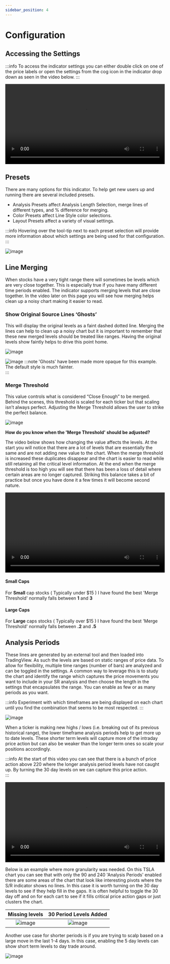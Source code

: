```yaml
---
sidebar_position: 4
---
```


# Configuration

## Accessing the Settings

:::info
 To access the indicator settings you can either double click on one of the price labels or open the settings from the cog icon in the indicator drop down as seen in the video below.
:::

<video src="/access_settings.webm" controls width="100%" type="video/webm"></video>

## Presets

There are many options for this indicator. To help get new users up and running there are several included presets.

* Analysis Presets affect Analysis Length Selection, merge lines of different types, and % difference for merging.
* Color Presets affect Line Style color selections. 
* Layout Presets affect a variety of visual settings.

:::info
Hovering over the tool-tip next to each preset selection will provide more information about which settings are being used for that configuration.
:::

![image](_media/configuration/presets.png ':size=600')

## Line Merging

When stocks have a very tight range there will sometimes be levels which are very close together. This is especially true if you have many different time periods enabled.  The indicator supports merging levels that are close together.  In the video later on this page you will see how merging helps clean up a noisy chart making it easier to read.

### Show Original Source Lines ‘Ghosts’

This will display the original levels as a faint dashed dotted line. Merging the lines can help to clean up a noisy chart but it is important to remember that these new merged levels should be treated like ranges. Having the original levels show faintly helps to drive this point home.

![image](_media/configuration/ghost_settings.png ':size=600')

![image](_media/configuration/ghost_line_closeup.png ':size=600')
:::note
'Ghosts' have been made more opaque for this example. The default style is much fainter.  
:::

### Merge Threshold

This value controls what is considered “Close Enough” to be merged. Behind the scenes, this threshold is scaled for each ticker but that scaling isn’t always perfect. Adjusting the Merge Threshold allows the user to strike the perfect balance.

![image](_media/configuration/merge_threshold_settings.png ':size=600')

**How do you know when the 'Merge Threshold' should be adjusted?**

 The video below shows how changing the value affects the levels. At the start you will notice that there are a lot of levels that are essentially the same and are not adding new value to the chart. When the merge threshold is increased these duplicates disappear and the chart is easier to read while still retaining all the critical level information. At the end when the merge threshold is too high you will see that there has been a loss of detail where certain areas are no longer captured. Striking this balance takes a bit of practice but once you have done it a few times it will become second nature.

<video src="/adjusting_merge_threshold_example.webm" controls width="100%" type="video/webm"></video>

#### Small Caps

For **Small** cap stocks ( Typically under $15 ) I have found the best 'Merge Threshold' normally falls between **1** and **3**

#### Large Caps

For **Large** caps stocks ( Typically over $15 ) I have found the best 'Merge Threshold' normally falls between **.2** and **.5**

## Analysis Periods

These lines are generated by an external tool and then loaded into  TradingView. As such the levels are based on static ranges of price data. To allow for flexibility, multiple time ranges (number of bars) are analyzed and can be toggled in the settings.  A common way to leverage this is to study the chart and identify the range which captures the price movements you want to include in your SR analysis and then choose the length in the settings that encapsulates the range. You can enable as few or as many periods as you want.  

:::info
Experiment with which timeframes are being displayed on each chart until you find the combination that seems to be most respected. 
:::

![image](_media/configuration/analysis_length_settings.png ':size=600')

 When a ticker is making new highs / lows (i.e. breaking out of its previous historical range), the lower timeframe analysis periods help to get more up to date levels. These shorter term levels will capture more of the intraday price action but can also be weaker than the longer term ones so scale your positions accordingly.

:::info
At the start of this video you can see that there is a bunch of price action above 220 where the longer analysis period levels have not caught up. By turning the 30 day levels on we can capture this price action.  
:::

<video src="/showing_missing_lines_analysis_period_selection.webm" controls width="100%" type="video/webm"></video>

Below is an example where more granularity was needed. On this TSLA chart you can see that with only the 90 and 240 'Analysis Periods' enabled there are some areas of the chart that look like interesting pivots where the S/R indicator shows no lines. In this case it is worth turning on the 30 day levels to see if they help fill in the gaps.  It is often helpful to toggle the 30 day off and on for each cart to see if it fills critical price action gaps or just clusters the chart.

Missing levels             |  30 Period Levels Added
:-------------------------:|:-------------------------:
![image](_media/configuration/analysis_period_missing_levels.png )  |  ![image](_media/configuration/analysis_period_with_levels.png )

Another use case for shorter periods is if you are trying to scalp based on a large move in the last 1-4 days. In this case, enabling the 5 day levels can show short term levels to day trade around.

![image](_media/configuration/5_day_analysis_length.png ':size=100%')